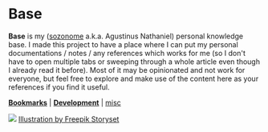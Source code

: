 # Base

**Base** is my ([sozonome](https://sznm.dev) a.k.a. Agustinus Nathaniel) personal knowledge base. I made this project to have a place where I can put my personal documentations / notes / any references which works for me (so I don't have to open multiple tabs or sweeping through a whole article even though I already read it before). Most of it may be opinionated and not work for everyone, but feel free to explore and make use of the content here as your references if you find it useful.

[**Bookmarks**](/bookmarks) | [**Development**](/development) | [misc](/misc/feedbacks)

![](/images/Book%20lover-amico.svg)
<a href="https://storyset.com/education">Illustration by Freepik Storyset</a>
